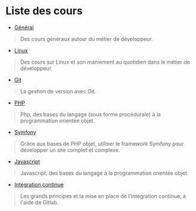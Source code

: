 # Liste des cours

- [Général](general/)

> Des cours généraux autour du métier de développeur.

- [Linux](linux/)

> Des cours sur Linux et son maniement au quotidien dans le métier de développeur.
 
- [Git](git/)

> La gestion de version avec Git.

- [PHP](php/)

> Php, des bases du langage (sous forme procédurale) à la programmation orientée objet.

- [Symfony](symfony/)

> Grâce aux bases de PHP objet, utiliser le framework Symfony pour développer un site complet et complexe.

- [Javascript](js/)

> Javascript, des bases du langage à la programmation orientée objet. 

- [Intégration continue](ci/)

> Les grands principes et la mise en place de l'intégration continue, à l'aide de Gitlab. 
